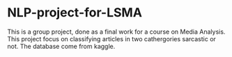 # NLP-project-for-LSMA
This is a group project, done as a final work for a course on Media Analysis. This project focus on classifying articles in two cathergories sarcastic or not. The database come from kaggle. 
